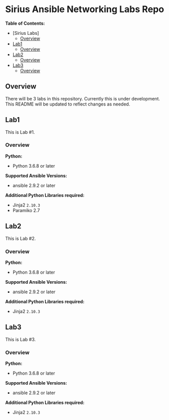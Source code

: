 # Sirius Ansible Networking Labs Repo

**Table of Contents:**

- [Sirius Labs]
  - [Overview](#overview)
- [Lab1](#lab1)
  - [Overview](#overview)
- [Lab2](#lab2)
  - [Overview](#overview)
- [Lab3](#lab3)
  - [Overview](#overview)

## Overview

There will be 3 labs in this repository.  Currently this is under development.  This README will be updated to reflect changes as needed.

## Lab1

This is Lab #1.

### Overview

**Python:**

- Python 3.6.8 or later

**Supported Ansible Versions:**

- ansible 2.9.2 or later

**Additional Python Libraries required:**

- Jinja2  `2.10.3`
- Paramiko 2.7

## Lab2

This is Lab #2.

### Overview

**Python:**

- Python 3.6.8 or later

**Supported Ansible Versions:**

- ansible 2.9.2 or later

**Additional Python Libraries required:**

- Jinja2  `2.10.3`

## Lab3

This is Lab #3.

### Overview

**Python:**

- Python 3.6.8 or later

**Supported Ansible Versions:**

- ansible 2.9.2 or later

**Additional Python Libraries required:**

- Jinja2  `2.10.3`
